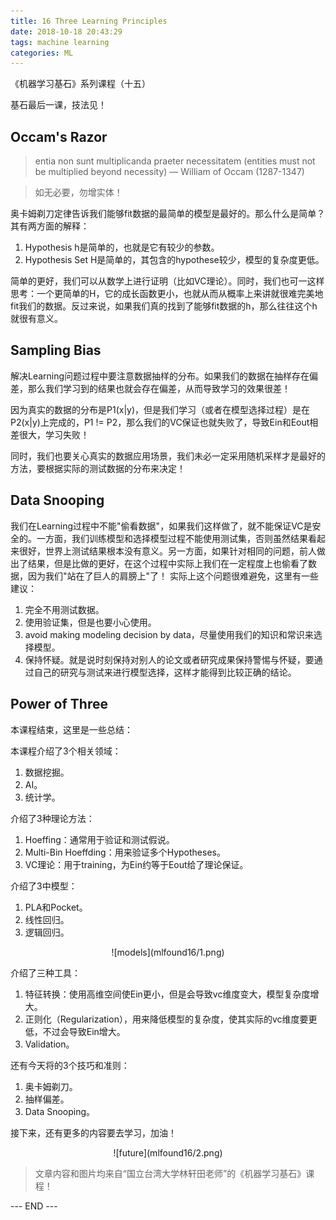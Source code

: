 ```yaml
---
title: 16 Three Learning Principles
date: 2018-10-18 20:43:29
tags: machine learning
categories: ML
---
```


《机器学习基石》系列课程（十五）

基石最后一课，技法见！
<!-- more -->

## Occam's Razor

> entia non sunt multiplicanda praeter necessitatem (entities must not be multiplied beyond necessity) — William of Occam (1287-1347)

> 如无必要，勿增实体！

奥卡姆剃刀定律告诉我们能够fit数据的最简单的模型是最好的。那么什么是简单？其有两方面的解释：

1. Hypothesis h是简单的，也就是它有较少的参数。
2. Hypothesis Set H是简单的，其包含的hypothese较少，模型的复杂度更低。

简单的更好，我们可以从数学上进行证明（比如VC理论）。同时，我们也可一这样思考：一个更简单的H，它的成长函数更小，也就从而从概率上来讲就很难完美地fit我们的数据。反过来说，如果我们真的找到了能够fit数据的h，那么往往这个h就很有意义。

## Sampling Bias
解决Learning问题过程中要注意数据抽样的分布。如果我们的数据在抽样存在偏差，那么我们学习到的结果也就会存在偏差，从而导致学习的效果很差！

因为真实的数据的分布是P1(x|y)，但是我们学习（或者在模型选择过程）是在P2(x|y)上完成的，P1 != P2，那么我们的VC保证也就失败了，导致Ein和Eout相差很大，学习失败！

同时，我们也要关心真实的数据应用场景，我们未必一定采用随机采样才是最好的方法，要根据实际的测试数据的分布来决定！
## Data Snooping
我们在Learning过程中不能"偷看数据"，如果我们这样做了，就不能保证VC是安全的。一方面，我们训练模型和选择模型过程不能使用测试集，否则虽然结果看起来很好，世界上测试结果根本没有意义。另一方面，如果针对相同的问题，前人做出了结果，但是比做的更好，在这个过程中实际上我们在一定程度上也偷看了数据，因为我们"站在了巨人的肩膀上"了！
实际上这个问题很难避免，这里有一些建议：

1. 完全不用测试数据。
2. 使用验证集，但是也要小心使用。
3. avoid making modeling decision by data，尽量使用我们的知识和常识来选择模型。
4. 保持怀疑。就是说时刻保持对别人的论文或者研究成果保持警惕与怀疑，要通过自己的研究与测试来进行模型选择，这样才能得到比较正确的结论。

## Power of Three

本课程结束，这里是一些总结：

本课程介绍了3个相关领域：

1. 数据挖掘。
2. AI。
3. 统计学。

介绍了3种理论方法：

1. Hoeffing：通常用于验证和测试假说。
2. Multi-Bin Hoeffding：用来验证多个Hypotheses。
3. VC理论：用于training，为Ein约等于Eout给了理论保证。

介绍了3中模型：

1. PLA和Pocket。
2. 线性回归。
3. 逻辑回归。

<div align=center> ![models](mlfound16/1.png) </div>

介绍了三种工具：

1. 特征转换：使用高维空间使Ein更小，但是会导致vc维度变大，模型复杂度增大。
2. 正则化（Regularization），用来降低模型的复杂度，使其实际的vc维度要更低，不过会导致Ein增大。
3. Validation。

还有今天将的3个技巧和准则：

1. 奥卡姆剃刀。
2. 抽样偏差。
3. Data Snooping。

接下来，还有更多的内容要去学习，加油！

<div align=center> ![future](mlfound16/2.png) </div>

> 文章内容和图片均来自“国立台湾大学林轩田老师”的《机器学习基石》课程！

--- END --- 